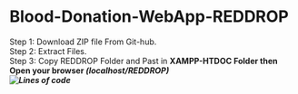 # Blood-Donation-WebApp-REDDROP
Step 1:
Download ZIP file From Git-hub. <BR>
Step 2:
Extract Files.<BR>
Step 3: 
Copy REDDROP Folder and Past in <b>XAMPP-HTDOC<b> Folder then Open your browser <i>(localhost/REDDROP)<i><BR>
 ![Lines of code](https://img.shields.io/tokei/lines/github/azeemaj101/Blood-Donation-WebApp-REDDROP?logo=CiviCRM)

